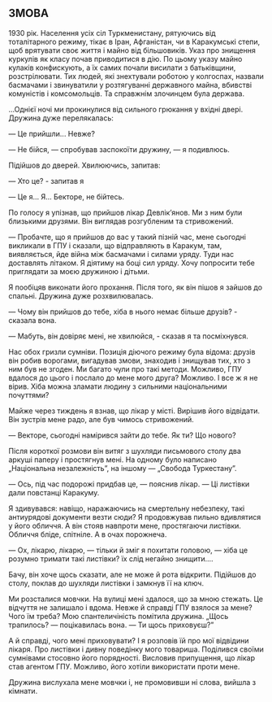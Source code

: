 ## ЗМОВА

1930 рік.
Населення усіх сіл Туркменистану, рятуючись від тоталітарного режиму, тікає в Іран, Афганістан, чи в Каракумські степи, щоб врятувати своє життя і майно від більшовиків.
Указ про знищення куркулів як класу почав приводитися в дію.
По цьому указу майно кулаків конфискують, а їх самих почали висилати з батьківщини, розстрілювати.
Тих людей, які знехтували роботою у колгоспах, назвали басмачами і звинуватили у розтягуванні державного майна, вбивстві комуністів і комсомольців.
Та справжнім злочинцем була держава.

...Однієї ночі ми прокинулися від сильного грюкання у вхідні двері.
Дружина дуже перелякалась:

— Це прийшли...
Невже?

— Не бійся, — спробував заспокоїти дружину, — я подивлюсь.

Підійшов до дверей.
Хвилюючись, запитав:



— Хто це? - запитав я

— Це я...
Я...
Бекторе, не бійтесь.

По голосу я упізнав, що прийшов лікар Девлік’янов.
Ми з ним були близькими друзями.
Він виглядав розгубленим та стривожений.

— Пробачте, що я прийшов до вас у такий пізній час, мене сьогодні викликали в ГПУ і сказали, що відправляють в Каракум, там, виявляється, йде війна між басмачами і силами уряду.
Туди нас доставлять літаком.
Я діятиму на боці сил уряду.
Хочу попросити тебе приглядати за моєю дружиною і дітьми.

Я пообіцяв виконати його прохання.
Після того, як він пішов я зайшов до спальні.
Дружина дуже розхвилювалась.

— Чому він прийшов до тебе, хіба в нього немає більше друзів? - сказала вона.

— Мабуть, він довіряє мені, не хвилюйся, - сказав я та посміхнувся.

Нас обох гризли сумніви.
Позиція діючого режиму була відома: друзів він робив ворогами, вигадував змови, знаходив і знищував тих, хто з ним був не згоден.
Ми багато чули про такі методи.
Можливо, ГПУ вдалося до цього і послало до мене мого друга?
Можливо.
І все ж я не вірив.
Хіба можна зламати людину з сильними національними почуттями?

Майже через тиждень я взнав, що лікар у місті.
Вирішив його відвідати.
Він зустрів мене радо, але був чимось стривожений.

— Векторе, сьогодні намірився зайти до тебе.
Як ти?
Що нового?

Після короткої розмови він витяг з шухляди письмового столу два аркуші паперу і простягнув мені.
На одному було написано „Національна незалежність”, на іншому — „Свобода Туркестану”.

— Ось, під час подорожі придбав це, — пояснив лікар. — Ці листівки дали повстанці Каракуму.

Я здивувався: навіщо, наражаючись на смертельну небезпеку, такі антиурядові документи везти сюди?
Я продовжував пильно вдивлятися у його обличчя.
А він стояв навпроти мене, простягаючи листівки.
Обличчя бліде, спітніле.
А в очах порожнеча.

— Ох, лікарю, лікарю, — тільки й зміг я похитати головою, — хіба це розумно тримати такі листівки?
їх слід негайно знищити....

Бачу, він хоче щось сказати, але не може й рота відкрити.
Підійшов до столу, поклав до шухляди листівки і замкнув її на ключ.

Ми розсталися мовчки.
На вулиці мені здалося, що за мною стежать.
Це відчуття не залишало і вдома.
Невже й справді ГПУ взялося за мене?
Чого їм треба?
Мою спантеличіність помітила дружина. „Щось трапилось? — поцікавилась вона. — Ти щось приховуєш?”

А й справді, чого мені приховувати?
І я розповів їй про мої відвідини лікаря.
Про листівки і дивну поведінку мого товариша.
Поділився своїми сумнівами стосовно його порядності.
Висловив припущення, що лікар став агентом ГПУ.
Можливо, його хотіли використати проти мене.

Дружина вислухала мене мовчки і, не промовивши ні слова, вийшла з кімнати.
